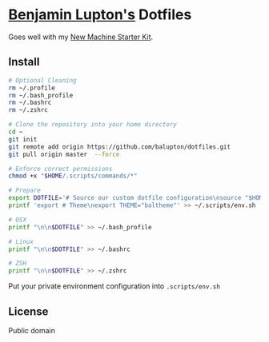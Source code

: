 # [Benjamin Lupton's](http://balupton.com) Dotfiles

Goes well with my [New Machine Starter Kit](https://gist.github.com/balupton/5259595).


## Install

``` bash
# Optional Cleaning
rm ~/.profile
rm ~/.bash_profile
rm ~/.bashrc
rm ~/.zshrc

# Clone the repository into your home directory
cd ~
git init
git remote add origin https://github.com/balupton/dotfiles.git
git pull origin master  --force

# Enforce correct permissions
chmod +x "$HOME/.scripts/commands/*"

# Prepare
export DOTFILE='# Source our custom dotfile configuration\nsource "$HOME/.scripts/init.sh"'
printf 'export # Theme\nexport THEME="baltheme"' >> ~/.scripts/env.sh

# OSX
printf "\n\n$DOTFILE" >> ~/.bash_profile

# Linux
printf "\n\n$DOTFILE" >> ~/.bashrc

# ZSH
printf "\n\n$DOTFILE" >> ~/.zshrc
```

Put your private environment configuration into `.scripts/env.sh`


## License

Public domain
